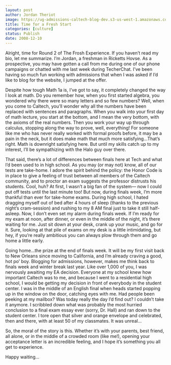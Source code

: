 ```yaml
---
layout: post
author: Jordan Theriot
image: https://ug-admissions-caltech-blog-dev.s3-us-west-1.amazonaws.com/old_pictures/caltech_as_it_happens/6a0105349b8251970b0105364f1eac970b.jpg
title: Time for a Fresh Start
categories: [culture]
status: Publish
date: 2008-12-10
---
```


Alright, time for Round 2 of The Frosh Experience. If you haven’t read my bio, let me summarize. I’m Jordan, a freshman in Ricketts Hovse. As a prospective, you may have gotten a call from me during one of our phone campaigns or chatted with me last week during TecherChat. I’ve been having so much fun working with admissions that when I was asked if I’d like to blog for the website, I jumped at the offer. 

Despite how tough Math 1a is, I’ve got to say, it completely changed the way I look at math. Do you remember how, when you first started algebra, you wondered why there were so many letters and so few numbers? Well, when you come to Caltech, you’ll wonder why all the numbers have been replaced with sentences and paragraphs. When you walk into your first day of math lecture, you start at the bottom, and I mean the very bottom, with the axioms of the real numbers. Then you work your way up through calculus, stopping along the way to prove, well, everything! For someone like me who has never really worked with formal proofs before, it may be a pain in the neck, but it does make math that much more satisfying…That’s right. Math is downright satisfying here. But until my skills catch up to my interest, I’ll be sympathizing with the Halo guy over there.

That said, there’s a lot of differences between finals here at Tech and what I’d been used to in high school. As you may (or may not) know, all of our tests are take-home. I adore the spirit behind the policy: the Honor Code is in place to give a feeling of trust between all members of the Caltech community, and to proctor an exam suggests the professor distrusts his students. Cool, huh? At first, I wasn’t a big fan of the system— now I could put off tests until the last minute too! But now, during finals week, I’m more thankful than ever for take-home exams. During high school, I hated dragging myself out of bed after 4 hours of sleep (thanks to the previous night’s cram-session) and rushing to my 8 AM final just to take it still half-asleep. Now, I don’t even set my alarm during finals week. If I’m ready for my exam at noon, after dinner, or even in the middle of the night, it’s there waiting for me. Just sit down at your desk, crank up your music, and go for it. Sure, looking at that pile of exams on my desk is a little intimidating, but hey, if you’re really ambitious you can always plow through them and go home a little early.

Going home…the prize at the end of finals week. It will be my first visit back to New Orleans since moving to California, and I’m already craving a good, hot po’ boy. Blogging for admissions, however, makes me think back to finals week and winter break last year. Like over 1,000 of you, I was nervously awaiting my EA decision. Everyone at my school knew how important Caltech was to me, and because I went to a residential high school, I would be getting my decision in front of everybody in the student center. I was in the middle of an English final when heads started popping up in the window on the door, catching eyes with me. Had people been peeking at my mailbox? Was today really the day I’d find out? I couldn’t take it anymore. I scribbled down what was probably the most hurried conclusion to a final exam essay ever (sorry, Dr. Hall) and ran down to the student center. I tore open that silver and orange envelope and celebrated, then and there, with at least 50 of my classmates. It was unreal...

So, the moral of the story is this. Whether it’s with your parents, best friend, all alone, or in the middle of a crowded room (like me!), opening your acceptance letter is an incredible feeling, and I hope it’s something you all get to experience.

Happy waiting...

